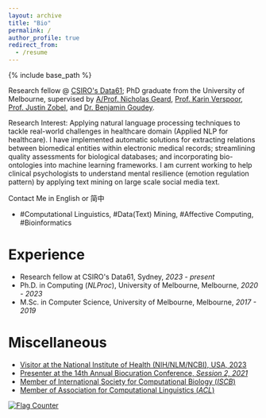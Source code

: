 ```yaml
---
layout: archive
title: "Bio"
permalink: /
author_profile: true
redirect_from:
  - /resume
---
```


{% include base_path %}

Research fellow @ [CSIRO's Data61](https://www.csiro.au); PhD graduate from the University of Melbourne, supervised by [A/Prof. Nicholas Geard](https://sites.google.com/site/nicgeard), [Prof. Karin Verspoor](https://scholar.google.com/citations?hl=en&user=dUxHnbcAAAAJ), [Prof. Justin Zobel](https://scholar.google.com/citations?user=uEHvqE8AAAAJ&hl=en), and [Dr. Benjamin Goudey](https://scholar.google.com.au/citations?user=OiHpCBoAAAAJ&hl=en). 

Research Interest: Applying natural language processing techniques to tackle real-world challenges in healthcare domain (Applied NLP for healthcare). I have implemented automatic solutions for extracting relations between biomedical entities within electronic medical records; streamlining quality assessments for biological databases; and incorporating bio-ontologies into machine learning frameworks. I am current working to help clinical psychologists to understand mental resilience (emotion regulation pattern) by applying text mining on large scale social media text.

Contact Me in
English or 简中

* #Computational Linguistics, #Data(Text) Mining, #Affective Computing, #Bioinformatics

Experience
======
* Research fellow at CSIRO's Data61, Sydney, *2023 - present*
* Ph.D. in Computing (*NLProc*), University of Melbourne, Melbourne, *2020 - 2023*
* M.Sc. in Computer Science, University of Melbourne, Melbourne, *2017 - 2019*
  
Miscellaneous
======
* [Visitor at the National Institute of Health (NIH/NLM/NCBI), USA, 2023](https://www.ncbi.nlm.nih.gov/research/bionlp/)
* [Presenter at the 14th Annual Biocuration Conference, *Session 2, 2021*](https://www.biocuration.org/14th-annual-biocuration-conference-virtual/)
* [Member of International Society for Computational Biology (*ISCB*)](https://www.iscb.org/index.php)
* [Member of Association for Computational Linguistics (*ACL*)](https://www.aclweb.org/portal/)

<a href="https://info.flagcounter.com/2o8I"><img src="https://s01.flagcounter.com/count/2o8I/bg_FFFFFF/txt_000000/border_FFFFFF/columns_5/maxflags_12/viewers_Hits/labels_0/pageviews_1/flags_0/percent_0/" alt="Flag Counter" border="0"></a>
